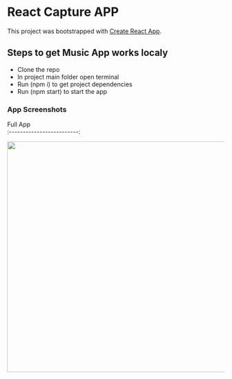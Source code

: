 # React Capture APP

This project was bootstrapped with [Create React App](https://github.com/facebook/create-react-app).

## Steps to get Music App works localy

-   Clone the repo
-   In project main folder open terminal
-   Run (npm i) to get project dependencies
-   Run (npm start) to start the app

### App Screenshots

Full App  
:-------------------------:

<img src="https://media.giphy.com/media/0TKgUXIP1AnCPyM4Hp/giphy.gif" width="1000" height="535" />
